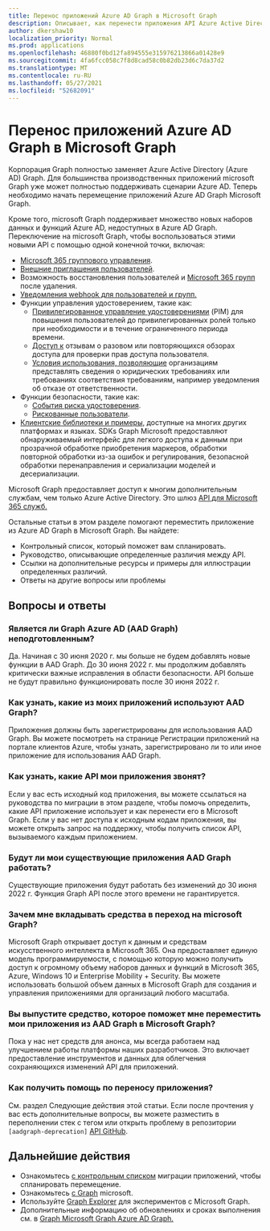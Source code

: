 ```yaml
---
title: Перенос приложений Azure AD Graph в Microsoft Graph
description: Описывает, как перенести приложения API Azure Active Directory (Azure AD) в API Microsoft Graph API.
author: dkershaw10
localization_priority: Normal
ms.prod: applications
ms.openlocfilehash: 46880f0bd12fa894555e315976213866a01428e9
ms.sourcegitcommit: 4fa6fcc058c7f8d8cad58c0b82db23d6c7da37d2
ms.translationtype: MT
ms.contentlocale: ru-RU
ms.lasthandoff: 05/27/2021
ms.locfileid: "52682091"
---
```

# <a name="migrate-azure-ad-graph-apps-to-microsoft-graph"></a>Перенос приложений Azure AD Graph в Microsoft Graph

Корпорация Graph полностью заменяет Azure Active Directory (Azure AD) Graph. Для большинства производственных приложений microsoft Graph уже может полностью поддерживать сценарии Azure AD. Теперь необходимо начать перемещение приложений Azure AD Graph Microsoft Graph.

Кроме того, microsoft Graph поддерживает множество новых наборов данных и функций Azure AD, недоступных в Azure AD Graph. Переключение на microsoft Graph, чтобы воспользоваться этими новыми API с помощью одной конечной точки, включая:

- [Microsoft 365 группового управления](/graph/office365-groups-concept-overview).
- [Внешние приглашения пользователей](/graph/api/resources/invitation?view=graph-rest-1.0).
- Возможность восстановления пользователей и [Microsoft 365 групп](/graph/api/resources/directory?view=graph-rest-1.0) после удаления.
- [Уведомления webhook для пользователей и групп.](/graph/webhooks?toc=./ref/toc.json&view=graph-rest-1.0)
- Функции управления удостоверением, такие как:
  - [Привилегированное управление удостоверениями](/graph/api/resources/privilegedidentitymanagement-root?view=graph-rest-beta) (PIM) для повышения пользователей до привилегированных ролей только при необходимости и в течение ограниченного периода времени.
  - [Доступ к](/graph/api/resources/accessreviews-root?view=graph-rest-beta) отзывам о разовом или повторяющихся обзорах доступа для проверки прав доступа пользователя.
  - [Условия использования, позволяющие](/graph/api/resources/accessreviews-root?view=graph-rest-beta) организациям представлять сведения о юридических требованиях или требованиях соответствия требованиям, например уведомления об отказе от ответственности.
- Функции безопасности, такие как:
  - [События риска удостоверения](/graph/api/resources/identityriskevent?view=graph-rest-beta).
  - [Рискованные пользователи](/graph/api/resources/riskyuser?view=graph-rest-beta).
- [Клиентские библиотеки и примеры,](/graph/) доступные на многих других платформах и языках. SDKs Graph Microsoft предоставляют обнаруживаемый интерфейс для легкого доступа к данным при прозрачной обработке приобретения маркеров, обработки повторной обработки из-за ошибок и регулирования, безопасной обработки перенаправления и сериализации моделей и десериализации.

Microsoft Graph предоставляет доступ к многим дополнительным службам, чем только Azure Active Directory. Это шлюз [API для Microsoft 365 служб.](/graph/)

Остальные статьи в этом разделе помогают переместить приложение из Azure AD Graph в Microsoft Graph. Вы найдете:

- Контрольный список, который поможет вам спланировать.
- Руководство, описывающие определенные различия между API.
- Ссылки на дополнительные ресурсы и примеры для иллюстрации определенных различий.
- Ответы на другие вопросы или проблемы


## <a name="frequently-asked-questions-faq"></a>Вопросы и ответы

### <a name="is-azure-ad-graph-aad-graph-deprecated"></a>Является ли Graph Azure AD (AAD Graph) неподготовленным?  
Да. Начиная с 30 июня 2020 г. мы больше не будем добавлять новые функции в AAD Graph. До 30 июня 2022 г. мы продолжим добавлять критически важные исправления в области безопасности. API больше не будут правильно функционировать после 30 июня 2022 г.

### <a name="how-do-i-know-which-of-my-apps-are-using-aad-graph"></a>Как узнать, какие из моих приложений используют AAD Graph?  
Приложения должны быть зарегистрированы для использования AAD Graph.  Вы можете посмотреть на странице Регистрации приложений на портале клиентов Azure, чтобы узнать, зарегистрировано ли то или иное приложение для использования AAD Graph.

### <a name="how-do-i-know-which-apis-my-applications-are-calling"></a>Как узнать, какие API мои приложения звонят?
Если у вас есть исходный код приложения, вы можете ссылаться на руководства по миграции в этом разделе, чтобы помочь определить, какие API приложение использует и как перенести его в Microsoft Graph. Если у вас нет доступа к исходным кодам приложения, вы можете открыть запрос на поддержку, чтобы получить список API, вызываемого каждым приложением. [](developer-support-help-options.md#open-a-support-request)

### <a name="will-my-existing-aad-graph-apps-continue-to-work"></a>Будут ли мои существующие приложения AAD Graph работать? 
Существующие приложения будут работать без изменений до 30 июня 2022 г. Функция Graph API после этого времени не гарантируется.

### <a name="why-should-i-invest-in-moving-to-microsoft-graph"></a>Зачем мне вкладывать средства в переход на microsoft Graph?  
Microsoft Graph открывает доступ к данным и средствам искусственного интеллекта в Microsoft 365. Она предоставляет единую модель программируемости, с помощью которую можно получить доступ к огромному объему наборов данных и функций в Microsoft 365, Azure, Windows 10 и Enterprise Mobility + Security. Вы можете использовать большой объем данных в Microsoft Graph для создания и управления приложениями для организаций любого масштаба.

### <a name="will-you-release-a-tool-that-helps-me-move-my-apps-from-aad-graph-to-microsoft-graph"></a>Вы выпустите средство, которое поможет мне переместить мои приложения из AAD Graph в Microsoft Graph?  
Пока у нас нет средств для анонса, мы всегда работаем над улучшением работы платформы наших разработчиков. Это включает предоставление инструментов и данных для облегчения сохраняющихся изменений API для приложений.

### <a name="how-do-i-get-help-migrating-my-application"></a>Как получить помощь по переносу приложения?  
См. раздел Следующие действия этой статьи. Если после прочтения у вас есть дополнительные вопросы, вы можете разместить в переполнении стек с тегом или открыть проблему в репозитории `[aadgraph-deprecation]` [API GitHub](https://github.com/microsoftgraph).


## <a name="next-steps"></a>Дальнейшие действия

- Ознакомьтесь [с контрольным списком](migrate-azure-ad-graph-planning-checklist.md) миграции приложений, чтобы спланировать перемещение.
- Ознакомьтесь [с Graph](/graph/overview) microsoft.
- Используйте [Graph Explorer](https://aka.ms/ge) для экспериментов с Microsoft Graph.
- Дополнительные информацию об обновлениях и сроках выполнения см. в [Graph Microsoft Graph Azure AD Graph.](https://developer.microsoft.com/graph/blogs/microsoft-graph-or-azure-ad-graph/)

